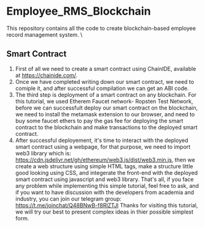 # Employee_RMS_Blockchain
This repository contains all the code to create blockchain-based employee record management system. \

## Smart Contract
1. First of all we need to create a smart contract using ChainIDE, available at https://chainide.com/. 
2. Once we have completed writing down our smart contract, we need to comiple it, and after successful compilation we can get an ABI code.
3. The third step is deployment of a smart contract on any blockchain. For this tutorial, we used Etherem Faucet network- Ropsten Test Network, before we can successfult deploy our smart contract on the blockchain, we need to install the metamask extension to our browser, and need to buy some faucet ethers to pay the gas fee for deploying the smart contract to the blockchain and make transactions to the deployed smart contract.
4. After successful deployement, it's time to interact with the deployed smart contract using a webpage, for that purpose, we need to import web3 library which is: https://cdn.jsdelivr.net/gh/ethereum/web3.js/dist/web3.min.js, then we create a web structure using simple HTML tags, make a structure little good looking using CSS, and integerate the front-end with the deployed smart contract using javascript and web3 library. 
That's all, if you face any problem while implementing this simple tutorial, feel free to ask, and if you want to have discussion with the developers from academia and industry, you can join our telegram group: https://t.me/joinchat/Q48BNwB-f8RlZTJl 
Thanks for visiting this tutorial, we will try our best to present complex ideas in thier possible simplest form. 

